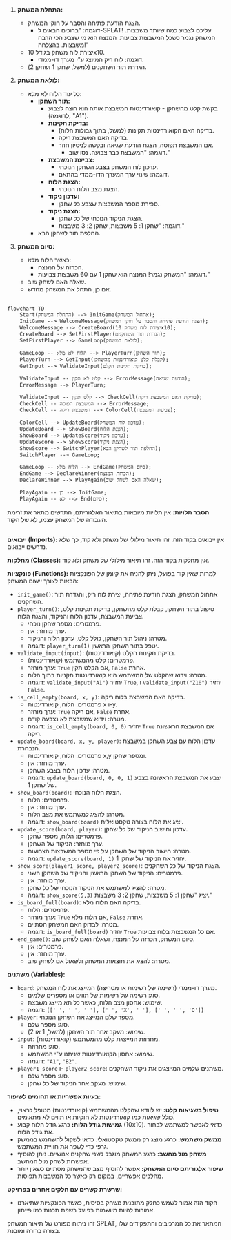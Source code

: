 ## <algorithm>
1. **התחלת המשחק:**
   - הצגת הודעת פתיחה והסבר על חוקי המשחק.
     - דוגמה: "ברוכים הבאים ל-SPLAT! עליכם לצבוע כמה שיותר משבצות. המשחק נגמר כשכל המשבצות צבועות. המנצח הוא מי שצבע הכי הרבה משבצות. בהצלחה!"
   - יצירת לוח משחק בגודל 10x10.
     - דוגמה: לוח ריק המיוצג ע"י מערך דו-ממדי.
   - הגדרת תור השחקנים (למשל, שחקן 1 ושחקן 2).

2. **לולאת המשחק:**
   - כל עוד הלוח לא מלא:
       - **תור השחקן:**
           - בקשת קלט מהשחקן - קואורדינטות המשבצת אותה הוא רוצה לצבוע (לדוגמה, "A1").
           - **בדיקת תקינות:**
                - בדיקה האם הקואורדינטות תקינות (למשל, בתוך גבולות הלוח).
                - בדיקה האם המשבצת ריקה.
                - אם המשבצת תפוסה, הצגת הודעת שגיאה ובקשה לניסיון חוזר.
                    - דוגמה: "המשבצת כבר צבועה. נסו שוב."
           - **צביעת המשבצת:**
                - עדכון לוח המשחק בצבע השחקן הנוכחי.
                - דוגמה: שינוי ערך המערך הדו-ממדי בהתאם.
           - **הצגת הלוח:**
                - הצגת מצב הלוח הנוכחי.
           - **עדכון ניקוד:**
                - ספירת מספר המשבצות שצבע כל שחקן.
           - **הצגת ניקוד:**
                - הצגת הניקוד הנוכחי של כל שחקן.
                - דוגמה: "שחקן 1: 5 משבצות, שחקן 2: 3 משבצות."
       - החלפת תור לשחקן הבא.

3. **סיום המשחק:**
   - כאשר הלוח מלא:
       - הכרזה על המנצח.
       - דוגמה: "המשחק נגמר! המנצח הוא שחקן 1 עם 60 משבצות צבועות."
   - שאלה האם לשחק שוב.
   - אם כן, התחל את המשחק מחדש.

## <mermaid>
```mermaid
flowchart TD
    Start(התחלת המשחק) --> InitGame(אתחול המשחק);
    InitGame --> WelcomeMessage(הצגת הודעת פתיחה והסבר על חוקי המשחק);
    WelcomeMessage --> CreateBoard(יצירת לוח משחק 10x10);
    CreateBoard --> SetFirstPlayer(הגדרת תור השחקנים);
    SetFirstPlayer --> GameLoop(לולאת המשחק);

    GameLoop -- הלוח לא מלא --> PlayerTurn(תור השחקן);
    PlayerTurn --> GetInput(קבלת קלט קואורדינטות מהשחקן);
    GetInput --> ValidateInput(בדיקת תקינות הקלט);

    ValidateInput -- קלט לא תקין --> ErrorMessage(הודעת שגיאה);
    ErrorMessage --> PlayerTurn;

    ValidateInput -- קלט תקין --> CheckCell(בדיקת האם המשבצת ריקה);
    CheckCell -- המשבצת תפוסה --> ErrorMessage;
    CheckCell -- המשבצת ריקה --> ColorCell(צביעת המשבצת);

    ColorCell --> UpdateBoard(עדכון לוח המשחק);
    UpdateBoard --> ShowBoard(הצגת הלוח);
    ShowBoard --> UpdateScore(עדכון ניקוד);
    UpdateScore --> ShowScore(הצגת ניקוד);
    ShowScore --> SwitchPlayer(החלפת תור לשחקן הבא);
    SwitchPlayer --> GameLoop;

    GameLoop -- הלוח מלא --> EndGame(סיום המשחק);
    EndGame --> DeclareWinner(הכרזת המנצח);
    DeclareWinner --> PlayAgain(שאלה האם לשחק שוב);

    PlayAgain -- כן --> InitGame;
    PlayAgain -- לא --> End(סיום);
```

**הסבר תלויות:**
אין תלויות מיובאות בתיאור האלגוריתם, התרשים מתאר את זרימת העבודה של המשחק עצמו, לא של הקוד.

## <explanation>

**ייבואים (Imports):**
אין ייבואים בקוד הזה. זהו תיאור מילולי של משחק ולא קוד, כך שלא נדרשים ייבואים.

**מחלקות (Classes):**
אין מחלקות בקוד הזה. זהו תיאור מילולי של משחק ולא קוד.

**פונקציות (Functions):**
למרות שאין קוד בפועל, ניתן להניח את קיומן של הפונקציות הבאות לצורך יישום המשחק:
   - `init_game()`: אתחול המשחק, הצגת הודעת פתיחה, יצירת לוח ריק, והגדרת תור השחקנים.
   - `player_turn()`: טיפול בתור השחקן, קבלת קלט מהשחקן, בדיקת תקינות קלט, צביעת המשבצת, עדכון הלוח והניקוד, והצגת הלוח.
       - פרמטרים: מספר שחקן נוכחי.
       - ערך מוחזר: אין.
       - מטרה: ניהול תור השחקן, כולל קלט, עדכון הלוח והניקוד.
       - דוגמה: `player_turn(1)` יטפל בתור השחקן הראשון.
   - `validate_input(input)`: בדיקת תקינות הקלט (קואורדינטות).
       - פרמטרים: קלט מהמשתמש (קואורדינטות).
       - ערך מוחזר: `True` אם הקלט תקין, `False` אחרת.
       - מטרה: וידוא שהקלט של המשתמש הוא קואורדינטות תקניות בתוך הלוח.
       - דוגמה: `validate_input("A1")` יחזיר `True`, ו `validate_input("Z10")` יחזיר `False`.
   - `is_cell_empty(board, x, y)`: בדיקה האם המשבצת בלוח ריקה.
       - פרמטרים: הלוח, קואורדינטות x ו-y.
       - ערך מוחזר: `True` אם ריקה, `False` אחרת.
       - מטרה: וידוא שמשבצת לא נצבעה קודם.
       - דוגמה: `is_cell_empty(board, 0, 0)` יחזיר `True` אם המשבצת הראשונה ריקה.
   - `update_board(board, x, y, player)`: עדכון הלוח עם צבע השחקן במשבצת הנבחרת.
       - פרמטרים: הלוח, קואורדינטות x,y ומספר שחקן.
       - ערך מוחזר: אין.
       - מטרה: עדכון הלוח בצבע השחקן.
       - דוגמה: `update_board(board, 0, 0, 1)` יצבע את המשבצת הראשונה בצבע של שחקן 1.
   - `show_board(board)`: הצגת הלוח הנוכחי.
       - פרמטרים: הלוח.
       - ערך מוחזר: אין.
       - מטרה: להציג למשתמש את מצב הלוח.
       - דוגמה: `show_board(board)` יציג את הלוח בצורה טקסטואלית.
   - `update_score(board, player)`: עדכון וחישוב הניקוד של כל שחקן.
       - פרמטרים: הלוח, מספר שחקן.
       - ערך מוחזר: הניקוד של השחקן.
       - מטרה: חישוב הניקוד של השחקן על פי מספר המשבצות הצבועות.
       - דוגמה: `update_score(board, 1)` יחזיר את הניקוד של שחקן 1.
   - `show_score(player1_score, player2_score)`: הצגת הניקוד של כל השחקנים.
       - פרמטרים: הניקוד של השחקן הראשון והניקוד של השחקן השני.
       - ערך מוחזר: אין.
       - מטרה: להציג למשתמש את הניקוד הנוכחי של כל שחקן.
       - דוגמה: `show_score(5,3)` יציג "שחקן 1: 5 משבצות, שחקן 2: 3 משבצות."
   - `is_board_full(board)`: בדיקה האם הלוח מלא.
       - פרמטרים: הלוח.
       - ערך מוחזר: `True` אם הלוח מלא, `False` אחרת.
       - מטרה: לבדוק האם המשחק הסתיים.
       - דוגמה: `is_board_full(board)` יחזיר `True` אם כל המשבצות בלוח צבועות.
   - `end_game()`: סיום המשחק, הכרזה על המנצח, ושאלה האם לשחק שוב.
       - פרמטרים: אין.
       - ערך מוחזר: אין.
       - מטרה: להציג את תוצאות המשחק ולשאול אם לשחק שוב.

**משתנים (Variables):**
- `board`: מערך דו-ממדי (רשימה של רשימות או מטריצה) המייצג את לוח המשחק.
    - סוג: רשימה של רשימות של תווים או מספרים שלמים.
    - שימוש: אחסון מצב הלוח, כאשר כל תא מייצג משבצת.
    - דוגמה: `[[' ', ' ', ' '], [' ', 'X', ' '], [' ', ' ', 'O']]`
- `player`: מספר שלם המייצג את השחקן הנוכחי.
    - סוג: מספר שלם.
    - שימוש: מעקב אחר תור השחקן (למשל, 1 או 2).
- `input`: מחרוזת המייצגת קלט מהמשתמש (קואורדינטות).
    - סוג: מחרוזת.
    - שימוש: אחסון הקואורדינטות שניתנו ע"י המשתמש.
    - דוגמה: `"A1"`, `"B2"`.
- `player1_score` ו- `player2_score`: משתנים שלמים המייצגים את ניקוד השחקנים.
  - סוג: מספר שלם.
  - שימוש: מעקב אחר הניקוד של כל שחקן.

**בעיות אפשריות או תחומים לשיפור:**
-   **טיפול בשגיאות קלט:** יש לוודא שהקלט מהמשתמש (קואורדינטות) מטופל כראוי, כולל שגיאות כמו קואורדינטות לא חוקיות או תווים לא מתאימים.
-   **גמישות גודל הלוח:** כרגע גודל הלוח קבוע (10x10). כדאי לאפשר למשתמש לבחור את גודל הלוח.
-   **ממשק משתמש:** כרגע מוצג רק ממשק טקסטואלי. כדאי לשקול להשתמש בממשק גרפי כדי לשפר את חוויית המשתמש.
-   **משחק מול מחשב:** כרגע המשחק מוגבל לשני שחקנים אנושיים. ניתן להוסיף אפשרות לשחק מול המחשב.
-   **שיפור אלגוריתם סיום המשחק:** אפשר להוסיף מצב שהמשחק מסתיים כשאין יותר מהלכים אפשריים, במקום רק כאשר כל המשבצות תפוסות.

**שרשרת קשרים עם חלקים אחרים בפרויקט:**
  - הקוד הזה אמור לשמש כחלק מתוכנית משחק בסיסית, כאשר הפונקציות שתיארנו אמורות להיות מיושמות בפועל בשפת תכנות כמו פייתון.

זהו ניתוח מפורט של תיאור המשחק SPLAT, המתאר את כל המרכיבים והתפקידים שלו בצורה ברורה ומובנת.